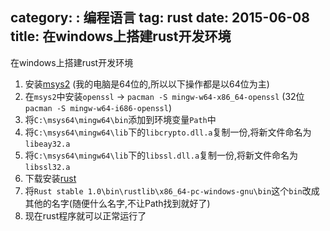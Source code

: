 category: : 编程语言
tag: rust
date: 2015-06-08
title: 在windows上搭建rust开发环境
---
在windows上搭建rust开发环境

1. 安装[msys2](http://sourceforge.net/projects/msys2/) (我的电脑是64位的,所以以下操作都是以64位为主)
2. 在`msys2`中安装`openssl` -> `pacman -S mingw-w64-x86_64-openssl` (32位`pacman -S mingw-w64-i686-openssl`)
3. 将`C:\msys64\mingw64\bin`添加到环境变量`Path`中
4. 将`C:\msys64\mingw64\lib`下的`libcrypto.dll.a`复制一份,将新文件命名为`libeay32.a`
5. 将`C:\msys64\mingw64\lib`下的`libssl.dll.a`复制一份,将新文件命名为`libssl32.a`
6. 下载安装[rust](http://www.rust-lang.org/)
7. 将`Rust stable 1.0\bin\rustlib\x86_64-pc-windows-gnu\bin`这个`bin`改成其他的名字(随便什么名字,不让Path找到就好了)
8. 现在rust程序就可以正常运行了